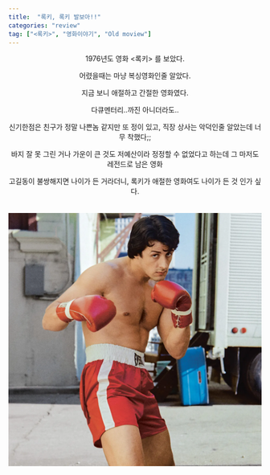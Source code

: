 ```yaml
---
title:  "록키, 록키 발보아!!"
categories: "review"
tag: ["<록키>", "영화이야기", "Old moview"]
---
```

<p align="center">
1976년도 영화 <록키> 를 보았다.

<p align="center">
어렸을때는 마냥 복싱영화인줄 알았다.

<p align="center">
지금 보니 애절하고 간절한 영화였다.

<p align="center">
다큐멘터리..까진 아니더라도..

<p align="center">
신기한점은 친구가 정말 나쁜놈 같지만 또 정이 있고, 직장 상사는 악덕인줄 알았는데 너무 착했다;;

<p align="center">
바지 잘 못 그린 거나 가운이 큰 것도 저예산이라 정정할 수 없었다고 하는데 그 마저도 레전드로 남은 영화

<p align="center">
고길동이 불쌍해지면 나이가 든 거라더니, 록키가 애절한 영화여도 나이가 든 것 인가 싶다. <br><br><br>

<img src="/images/rocky.jpg" />

</p>
 